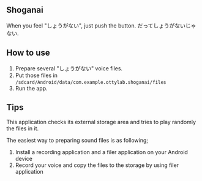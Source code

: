 ## Shoganai
When you feel "しょうがない", just push the button. だってしょうがないじゃない.

## How to use
1. Prepare several "しょうがない" voice files.
2. Put those files in `/sdcard/Android/data/com.example.ottylab.shoganai/files`
3. Run the app.

## Tips
This application checks its external storage area and tries to play randomly the files in it.

The easiest way to preparing sound files is as following;
1. Install a recording application and a filer application on your Android device
2. Record your voice and copy the files to the storage by using filer application
